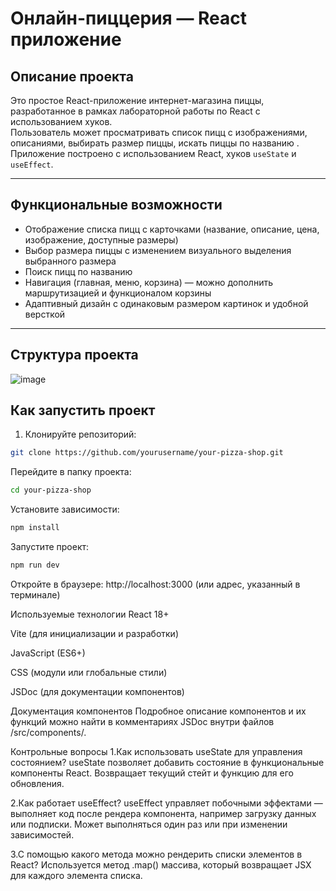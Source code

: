# Онлайн-пиццерия — React приложение

## Описание проекта

Это простое React-приложение интернет-магазина пиццы, разработанное в рамках лабораторной работы по React с использованием хуков.  
Пользователь может просматривать список пицц с изображениями, описаниями, выбирать размер пиццы, искать пиццы по названию .  
Приложение построено с использованием React, хуков `useState` и `useEffect`.

---

## Функциональные возможности

- Отображение списка пицц с карточками (название, описание, цена, изображение, доступные размеры)  
- Выбор размера пиццы с изменением визуального выделения выбранного размера  
- Поиск пицц по названию  
- Навигация (главная, меню, корзина) — можно дополнить маршрутизацией и функционалом корзины  
- Адаптивный дизайн с одинаковым размером картинок и удобной версткой  

---

## Структура проекта

![image](https://github.com/user-attachments/assets/911f00d9-1cbe-409b-a489-71d0202647f1)


## Как запустить проект

1. Клонируйте репозиторий:

```bash
git clone https://github.com/yourusername/your-pizza-shop.git
```
Перейдите в папку проекта:

```bash
cd your-pizza-shop
```
Установите зависимости:

```bash
npm install
```
Запустите проект:

```bash
npm run dev
```
Откройте в браузере: http://localhost:3000 (или адрес, указанный в терминале)

Используемые технологии
React 18+

Vite (для инициализации и разработки)

JavaScript (ES6+)

CSS (модули или глобальные стили)

JSDoc (для документации компонентов)

Документация компонентов
Подробное описание компонентов и их функций можно найти в комментариях JSDoc внутри файлов /src/components/.

Контрольные вопросы
1.Как использовать useState для управления состоянием?
useState позволяет добавить состояние в функциональные компоненты React. Возвращает текущий стейт и функцию для его обновления.

2.Как работает useEffect?
useEffect управляет побочными эффектами — выполняет код после рендера компонента, например загрузку данных или подписки. Может выполняться один раз или при изменении зависимостей.

3.С помощью какого метода можно рендерить списки элементов в React?
Используется метод .map() массива, который возвращает JSX для каждого элемента списка.
